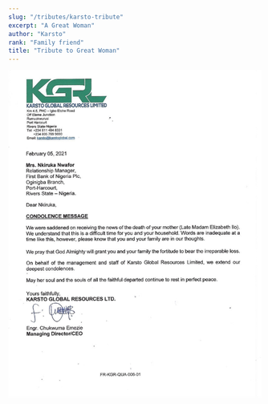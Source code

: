 ```yaml
---
slug: "/tributes/karsto-tribute"
excerpt: "A Great Woman"
author: "Karsto"
rank: "Family friend"
title: "Tribute to Great Woman"
---
```

![mary](../images/kastral.jpg)